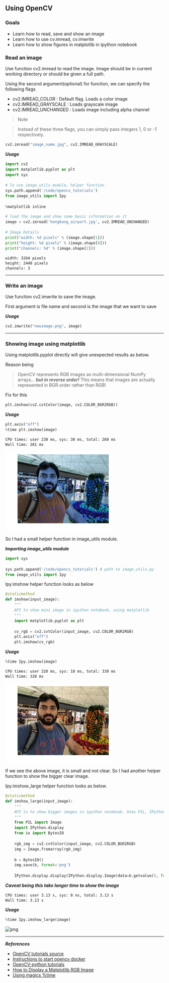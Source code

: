 ## Using OpenCV

### Goals
* Learn how to read, save and show an image
* Learn how to use cv.imread, cv.imwrite
* Learn how to show figures in matplotlib in ipython notebook

### Read an image

Use function cv2.imread to read the image. Image should be in current working directory or should be given a full path.

Using the second argument(optional) for function, we can specify the following flags

* cv2.IMREAD_COLOR : Default flag. Loads a color image
* cv2.IMREAD_GRAYSCALE : Loads grayscale image
* cv2.IMREAD_UNCHANGED : Loads image including alpha channel

> Note

> Instead of these three flags, you can simply pass integers 1, 0 or -1 respectively.


```python
cv2.imread("image_name.jpg", cv2.IMREAD_GRAYSCALE)
```
***Usage***

```python
import cv2
import matplotlib.pyplot as plt
import sys

# To use image_utils module, helper function
sys.path.append('/code/opencv_tutorials')
from image_utils import Ipy

%matplotlib inline
```


```python
# load the image and show some basic information on it
image = cv2.imread('hongkong_airport.jpg', cv2.IMREAD_UNCHANGED)

# Image Details
print("width: %d pixels" % (image.shape[1]))
print("height: %d pixels" % (image.shape[0]))
print("channels: %d" % (image.shape[2]))
```

    width: 3264 pixels
    height: 2448 pixels
    channels: 3

***

### Write an image

Use function cv2.imwrite to save the image.

First argument is file name and second is the image that we want to save

***Usage***
```python
cv2.imwrite("newimage.png", image)
```

***

### Showing image using matplotlib
Using matplotlib.pyplot directly will give unexpected results as below.

Reason being 
> OpenCV represents RGB images as multi-dimensional NumPy arrays… ***but in reverse order!***
> This means that images are actually represented in BGR order rather than RGB!

Fix for this
```python
plt.imshow(cv2.cvtColor(image, cv2.COLOR_BGR2RGB))
```

***Usage***
```python
plt.axis("off")
%time plt.imshow(image)
```
    CPU times: user 230 ms, sys: 30 ms, total: 260 ms
    Wall time: 261 ms

![png](../img/opencv_tutorials/basics/read_write_images/output_6_2.png)

So I had a small helper function in image_utils module.

***Importing image_utils module***

```python
import sys

sys.path.append('/code/opencv_tutorials') # path to image_utils.py
from image_utils import Ipy
```

Ipy.imshow helper function looks as below
```python
@staticmethod
def imshow(input_image):
    """
    API to show mini image in ipython notebook, using matplotlib
    """
    import matplotlib.pyplot as plt

    cv_rgb = cv2.cvtColor(input_image, cv2.COLOR_BGR2RGB)
    plt.axis("off")
    plt.imshow(cv_rgb)
```
***Usage***
```python
%time Ipy.imshow(image)
```

    CPU times: user 320 ms, sys: 10 ms, total: 330 ms
    Wall time: 328 ms

![png](../img/opencv_tutorials/basics/read_write_images/output_8_1.png)


If we see the above image, it is small and not clear. So I had another helper function to show the bigger clear image.

Ipy.imshow_large helper function looks as below.

```python
@staticmethod
def imshow_large(input_image):
    """
    API is to show bigger images in ipython notebook. Uses PIL, IPython.display and BytesIO
    """
    from PIL import Image
    import IPython.display
    from io import BytesIO

    rgb_img = cv2.cvtColor(input_image, cv2.COLOR_BGR2RGB)
    img = Image.fromarray(rgb_img)

    b = BytesIO()
    img.save(b, format='png')

    IPython.display.display(IPython.display.Image(data=b.getvalue(), format='png', embed=True))
```

***Caveat being this take longer time to show the image***

    CPU times: user 3.13 s, sys: 0 ns, total: 3.13 s
    Wall time: 3.13 s

***Usage***
```python
%time Ipy.imshow_large(image)
```

![png](../img/opencv_tutorials/basics/read_write_images/output_10_0.png)

***


***References***
* [OpenCV tutorials source ](https://github.com/naren-m/opencv_tutorials)
* [Instructions to start opencv docker](https://github.com/naren-m/opencv_tutorials/blob/master/README.md)
* [OpenCV-python tutorials](http://docs.opencv.org/3.2.0/dc/d2e/tutorial_py_image_display.html)
* [How to Display a Matplotlib RGB Image](http://www.pyimagesearch.com/2014/11/03/display-matplotlib-rgb-image/)
* [Using magics %time](https://ipython.org/ipython-doc/3/interactive/magics.html)
